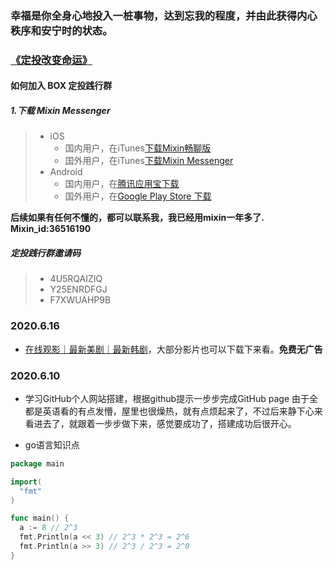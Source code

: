 ### 幸福是你全身心地投入一桩事物，达到忘我的程度，并由此获得内心秩序和安宁时的状态。

### [《定投改变命运》](https://ri.firesbox.com/#/cn/)

#### 如何加入 BOX 定投践行群
##### 1.下载 Mixin Messenger

> * iOS
>   * 国内用户，在iTunes[下载Mixin畅聊版](https://apps.apple.com/cn/app/mixin-%E5%AF%86%E4%BF%A1%E7%95%85%E8%81%8A%E7%89%88/id1457938019)
>   * 国外用户，在iTunes[下载Mixin Messenger](https://apps.apple.com/app/mixin/id1322324266)
> * Android
>   * 国内用户，在[腾讯应用宝下载](https://a.app.qq.com/o/simple.jsp?pkgname=one.mixin.messenger)
>   * 国外用户，在[Google Play Store 下载](https://play.google.com/store/apps/details?id=one.mixin.messenger)

**后续如果有任何不懂的，都可以联系我，我已经用mixin一年多了.**
**Mixin_id:36516190**
##### 定投践行群邀请码
> * 4U5RQAIZIQ
> * Y25ENRDFGJ
> * F7XWUAHP9B

### 2020.6.16

* [在线观影｜最新美剧｜最新韩剧](https://www.zxzj.me/)，大部分影片也可以下载下来看。**免费无广告**

### 2020.6.10
* 学习GitHub个人网站搭建，根据github提示一步步完成GitHub page 由于全都是英语看的有点发懵，屋里也很燥热，就有点烦起来了，不过后来静下心来看进去了，就跟着一步步做下来，感觉要成功了，搭建成功后很开心。

* go语言知识点
```go
package main

import(
  "fmt"
)

func main() {
  a := 8 // 2^3
  fmt.Println(a << 3) // 2^3 * 2^3 = 2^6
  fmt.Println(a >> 3) // 2^3 / 2^3 = 2^0 
}
```
